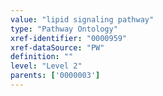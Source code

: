 ```yaml
---
value: "lipid signaling pathway"
type: "Pathway Ontology"
xref-identifier: "0000959"
xref-dataSource: "PW"
definition: ""
level: "Level 2"
parents: ['0000003']
---
```

